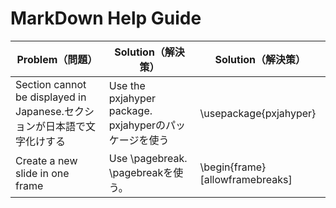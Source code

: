 # MarkDown Help Guide

| Problem（問題） | Solution（解決策） | Solution（解決策） |
| -------------- | ----------------- | ----------------- |
| Section cannot be displayed in Japanese.セクションが日本語で文字化けする | Use the pxjahyper package. pxjahyperのパッケージを使う | \usepackage{pxjahyper}  |
| Create a new slide in one frame | Use \pagebreak. \pagebreakを使う。 | \begin{frame}[allowframebreaks] |